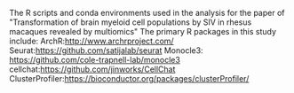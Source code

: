 The R scripts and conda environments used in the analysis for the paper of "Transformation of brain myeloid cell populations by SIV in rhesus macaques revealed by multiomics"
The primary R packages in this study include: 
ArchR:http://www.archrproject.com/
Seurat:https://github.com/satijalab/seurat
Monocle3: https://github.com/cole-trapnell-lab/monocle3
cellchat:https://github.com/jinworks/CellChat
ClusterProfiler:https://bioconductor.org/packages/clusterProfiler/
